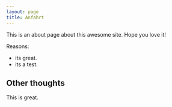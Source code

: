 ```yaml
---
layout: page
title: Anfahrt
---
```


This is an about page about this awesome site.
Hope you love it!

Reasons:
- its great.
- its a test.

## Other thoughts

This is great.
